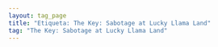 ```yaml
---
layout: tag_page
title: "Etiqueta: The Key: Sabotage at Lucky Llama Land"
tag: "The Key: Sabotage at Lucky Llama Land"
---
```

